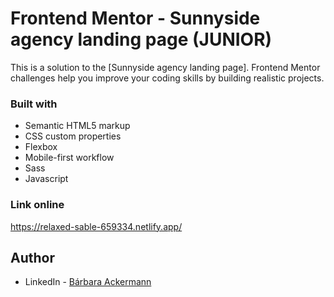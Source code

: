 # Frontend Mentor - Sunnyside agency landing page (JUNIOR)

This is a solution to the [Sunnyside agency landing page]. 
Frontend Mentor challenges help you improve your coding skills by building realistic projects.

### Built with

- Semantic HTML5 markup
- CSS custom properties
- Flexbox
- Mobile-first workflow
- Sass
- Javascript

### Link online
https://relaxed-sable-659334.netlify.app/

## Author

- LinkedIn - [Bárbara Ackermann](https://www.linkedin.com/in/barchuackermann/)